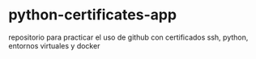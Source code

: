 # python-certificates-app
repositorio para practicar el uso de github con certificados ssh, python, entornos virtuales y docker
